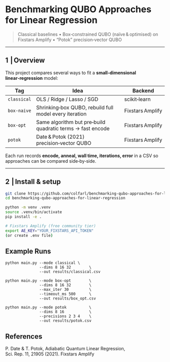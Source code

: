 # Benchmarking QUBO Approaches for Linear Regression  
> Classical baselines • Box‑constrained QUBO (naïve & optimised) on Fixstars Amplify • “Potok” precision‑vector QUBO

---

## 1  | Overview  

This project compares several ways to fit a **small‑dimensional linear‑regression** model:

| Tag        | Idea                                                         | Backend                |
|------------|-------------------------------------------------------------|------------------------|
| `classical`| OLS / Ridge / Lasso / SGD                                   | scikit‑learn           |
| `box-naive`| Shrinking‑box QUBO, rebuild full model every iteration      | Fixstars Amplify       |
| `box-opt`  | Same algorithm but pre‑build quadratic terms → fast encode  | Fixstars Amplify       |
| `potok`    | Date & Potok (2021) precision‑vector QUBO                   | Fixstars Amplify       |

Each run records **encode, anneal, wall time, iterations, error** in a CSV so approaches can be compared side‑by‑side.

---

## 2  | Install & setup  

```bash
git clone https://github.com/colfarl/benchmarking-qubo-approaches-for-linear-regression.git
cd benchmarking-qubo-approaches-for-linear-regression

python -m venv .venv
source .venv/bin/activate
pip install -e .

# Fixstars Amplify (free community tier)
export AE_KEY="YOUR_FIXSTARS_API_TOKEN"
(or create .env file)
```

## Example Runs
```
python main.py --mode classical \
               --dims 8 16 32        \
               --out results/classical.csv

python main.py --mode box-opt        \
               --dims 8 16 32        \
               --max_iter 30         \
               --timeout_ms 500      \
               --out results/box_opt.csv

python main.py --mode potok          \
               --dims 8 16           \
               --precisions 2 3 4    \
               --out results/potok.csv
```

## References
P. Date & T. Potok, Adiabatic Quantum Linear Regression, Sci. Rep. 11, 21905 (2021).
Fixstars Amplify

